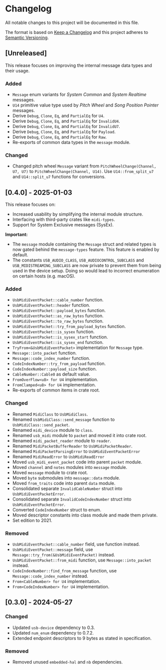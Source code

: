 # Changelog

All notable changes to this project will be documented in this file.

The format is based on [Keep a Changelog](http://keepachangelog.com/en/1.0.0/)
and this project adheres to [Semantic Versioning](http://semver.org/spec/v2.0.0.html).

## [Unreleased]

This release focuses on improving the internal message data types and their usage.

### Added

- `Message` enum variants for *System Common* and *System Realtime* messages.
- `U14` primitive value type used by *Pitch Wheel* and *Song Position Pointer* messages.
- Derive `Debug`, `Clone`, `Eq`, and `PartialEq` for `U4`.
- Derive `Debug`, `Clone`, `Eq`, and `PartialEq` for `InvalidU4`.
- Derive `Debug`, `Clone`, `Eq`, and `PartialEq` for `InvalidU7`.
- Derive `Debug`, `Clone`, `Eq`, and `PartialEq` for `Payload`.
- Derive `Debug`, `Clone`, `Eq`, and `PartialEq` for `Raw`.
- Re-exports of common data types in the `message` module.

### Changed

- Changed pitch wheel `Message` variant from `PitchWheelChange(Channel, U7, U7)` to `PitchWheelChange(Channel, U14)`. Use `U14::from_split_u7` and `U14::split_u7` functions for conversions.

## [0.4.0] - 2025-01-03

This release focuses on:

- Increased usability by simplifying the internal module structure.
- Interfacing with third-party crates like `midi-types`.
- Support for System Exclusive messages (SysEx).

**Important:**

- The `message` module containing the `Message` struct and related types is now gated behind the `message-types` feature. This feature is enabled by default.
- The constants `USB_AUDIO_CLASS`, `USB_AUDIOCONTROL_SUBCLASS` and `USB_MIDISTREAMING_SUBCLASS` are now private to prevent them from being used in the device setup. Doing so would lead to incorrect enumeration on certain hosts (e.g. macOS).

### Added

- `UsbMidiEventPacket::cable_number` function.
- `UsbMidiEventPacket::header` function.
- `UsbMidiEventPacket::payload_bytes` function.
- `UsbMidiEventPacket::as_raw_bytes` function.
- `UsbMidiEventPacket::to_raw_bytes` function.
- `UsbMidiEventPacket::try_from_payload_bytes` function.
- `UsbMidiEventPacket::is_sysex` function.
- `UsbMidiEventPacket::is_sysex_start` function.
- `UsbMidiEventPacket::is_sysex_end` function.
- `TryFrom<&UsbMidiEventPacket>` implementation for `Message` type.
- `Message::into_packet` function.
- `Message::code_index_number` function.
- `CodeIndexNumber::try_from_payload` function.
- `CodeIndexNumber::payload_size` function.
- `CableNumber::Cable0` as default value.
- `FromOverFlow<u8> for U4` implementation.
- `FromClamped<u8> for U4` implementation.
- Re-exports of common items in crate root.

### Changed

- Renamed `MidiClass` to `UsbMidiClass`.
- Renamed `UsbMidiClass::send_message` function to `UsbMidiClass::send_packet`.
- Renamed `midi_device` module to `class`.
- Renamed `usb_midi` module to `packet` and moved it into crate root.
- Renamed `midi_packet_reader` module to `reader`.
- Renamed `MidiPacketBufferReader` to `UsbMidiPacketReader`.
- Renamed `MidiPacketParsingError` to `UsbMidiEventPacketError`
- Renamed `MidiReadError` to `UsbMidiReadError`
- Moved `usb_midi_event_packet` code into parent `packet` module.
- Moved `channel` and `notes` modules into `message` module.
- Moved `message` module to crate root.
- Moved `byte` submodules into `message::data` module.
- Moved `from_traits` code into parent `data` module.
- Consolidated separate `InvalidCableNumber` struct into `UsbMidiEventPacketError`.
- Consolidated separate `InvalidCodeIndexNumber` struct into `UsbMidiEventPacketError`.
- Converted `CodeIndexNumber` struct to enum.
- Moved descriptor constants into class module and made them private.
- Set edition to 2021.

### Removed

- `UsbMidiEventPacket::cable_number` field, use function instead.
- `UsbMidiEventPacket::message` field, use `Message::try_from(&UsbMidiEventPacket)` instead.
- `UsbMidiEventPacket::from_midi` function, use `Message::into_packet` instead.
- `CodeIndexNumber::find_from_message` function, use `Message::code_index_number` instead.
- `From<CableNumber> for U4` implementation.
- `From<CodeIndexNumber> for U4` implementation.

## [0.3.0] - 2024-05-27

### Changed

- Updated `usb-device` dependency to 0.3.
- Updated `num_enum` dependency to 0.7.2.
- Extended endpoint descriptors to 9 bytes as stated in specification.

### Removed

- Removed unused `embedded-hal` and `nb` dependencies.
